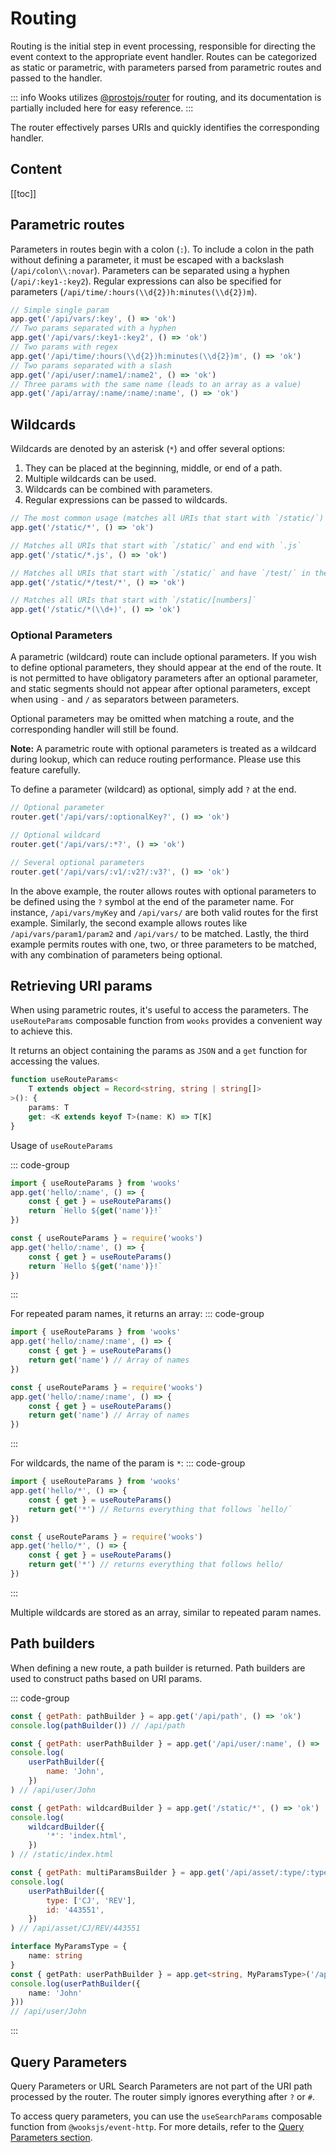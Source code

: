# Routing

Routing is the initial step in event processing, responsible for directing the event context
to the appropriate event handler.
Routes can be categorized as static or parametric, with parameters parsed from parametric
routes and passed to the handler.

::: info
Wooks utilizes [@prostojs/router](https://github.com/prostojs/router) for routing, and its
documentation is partially included here for easy reference.
:::

The router effectively parses URIs and quickly identifies the corresponding handler.

## Content

[[toc]]

## Parametric routes

Parameters in routes begin with a colon (`:`).
To include a colon in the path without defining a parameter, it must be escaped
with a backslash (`/api/colon\\:novar`).
Parameters can be separated using a hyphen (`/api/:key1-:key2`).
Regular expressions can also be specified for parameters (`/api/time/:hours(\\d{2})h:minutes(\\d{2})m`).

```js
// Simple single param
app.get('/api/vars/:key', () => 'ok')
// Two params separated with a hyphen
app.get('/api/vars/:key1-:key2', () => 'ok')
// Two params with regex
app.get('/api/time/:hours(\\d{2})h:minutes(\\d{2})m', () => 'ok')
// Two params separated with a slash
app.get('/api/user/:name1/:name2', () => 'ok')
// Three params with the same name (leads to an array as a value)
app.get('/api/array/:name/:name/:name', () => 'ok')
```

## Wildcards

Wildcards are denoted by an asterisk (`*`) and offer several options:

1. They can be placed at the beginning, middle, or end of a path.
1. Multiple wildcards can be used.
1. Wildcards can be combined with parameters.
1. Regular expressions can be passed to wildcards.

```js
// The most common usage (matches all URIs that start with `/static/`)
app.get('/static/*', () => 'ok')

// Matches all URIs that start with `/static/` and end with `.js`
app.get('/static/*.js', () => 'ok')

// Matches all URIs that start with `/static/` and have `/test/` in the middle
app.get('/static/*/test/*', () => 'ok')

// Matches all URIs that start with `/static/[numbers]`
app.get('/static/*(\\d+)', () => 'ok')

```

### Optional Parameters

A parametric (wildcard) route can include optional parameters. If you wish to define optional parameters, they should appear at the end of the route. It is not permitted to have obligatory parameters after an optional parameter, and static segments should not appear after optional parameters, except when using `-` and `/` as separators between parameters.

Optional parameters may be omitted when matching a route, and the corresponding handler will still be found.

**Note:**
A parametric route with optional parameters is treated as a wildcard during lookup, which can reduce routing performance. Please use this feature carefully.

To define a parameter (wildcard) as optional, simply add `?` at the end.

```ts
// Optional parameter
router.get('/api/vars/:optionalKey?', () => 'ok')

// Optional wildcard
router.get('/api/vars/:*?', () => 'ok')

// Several optional parameters
router.get('/api/vars/:v1/:v2?/:v3?', () => 'ok')
```

In the above example, the router allows routes with optional parameters to be defined using the `?` symbol at the end of the parameter name. For instance, `/api/vars/myKey` and `/api/vars/` are both valid routes for the first example. Similarly, the second example allows routes like `/api/vars/param1/param2` and `/api/vars/` to be matched. Lastly, the third example permits routes with one, two, or three parameters to be matched, with any combination of parameters being optional.

## Retrieving URI params

When using parametric routes, it's useful to access the parameters.
The `useRouteParams` composable function from `wooks` provides a convenient way to achieve this.

It returns an object containing the params as `JSON` and a `get` function for accessing the values.

```ts
function useRouteParams<
    T extends object = Record<string, string | string[]>
>(): {
    params: T
    get: <K extends keyof T>(name: K) => T[K]
}
```

Usage of `useRouteParams`

::: code-group

```js [ESM]
import { useRouteParams } from 'wooks'
app.get('hello/:name', () => {
    const { get } = useRouteParams()
    return `Hello ${get('name')}!`
})
```

```js [CommonJS]
const { useRouteParams } = require('wooks')
app.get('hello/:name', () => {
    const { get } = useRouteParams()
    return `Hello ${get('name')}!`
})
```

:::

For repeated param names, it returns an array:
::: code-group

```js [ESM]
import { useRouteParams } from 'wooks'
app.get('hello/:name/:name', () => {
    const { get } = useRouteParams()
    return get('name') // Array of names
})
```

```js [CommonJS]
const { useRouteParams } = require('wooks')
app.get('hello/:name/:name', () => {
    const { get } = useRouteParams()
    return get('name') // Array of names
})
```

:::

For wildcards, the name of the param is `*`:
::: code-group

```js [ESM]
import { useRouteParams } from 'wooks'
app.get('hello/*', () => {
    const { get } = useRouteParams()
    return get('*') // Returns everything that follows `hello/`
})
```

```js [CommonJS]
const { useRouteParams } = require('wooks')
app.get('hello/*', () => {
    const { get } = useRouteParams()
    return get('*') // returns everything that follows hello/
})
```

:::

Multiple wildcards are stored as an array, similar to repeated param names.

## Path builders

When defining a new route, a path builder is returned.
Path builders are used to construct paths based on URI params.

::: code-group

```js [javascript]
const { getPath: pathBuilder } = app.get('/api/path', () => 'ok')
console.log(pathBuilder()) // /api/path

const { getPath: userPathBuilder } = app.get('/api/user/:name', () => 'ok')
console.log(
    userPathBuilder({
        name: 'John',
    })
) // /api/user/John

const { getPath: wildcardBuilder } = app.get('/static/*', () => 'ok')
console.log(
    wildcardBuilder({
        '*': 'index.html',
    })
) // /static/index.html

const { getPath: multiParamsBuilder } = app.get('/api/asset/:type/:type/:id', () => 'ok')
console.log(
    userPathBuilder({
        type: ['CJ', 'REV'],
        id: '443551',
    })
) // /api/asset/CJ/REV/443551
```

```ts [typescript]
interface MyParamsType = {
    name: string
}
const { getPath: userPathBuilder } = app.get<string, MyParamsType>('/api/user/:name', () => 'ok')
console.log(userPathBuilder({
    name: 'John'
}))
// /api/user/John
```

:::

## Query Parameters

Query Parameters or URL Search Parameters are not part of the URI path processed by the router.
The router simply ignores everything after `?` or `#`.

To access query parameters, you can use the `useSearchParams` composable function from `@wooksjs/event-http`.
For more details, refer to the [Query Parameters section](./composables/request.md#query-parameters).
